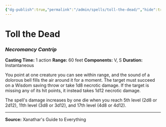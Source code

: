 ```yaml
---
{"dg-publish":true,"permalink":"/admin/spells/toll-the-dead/","hide":true,"updated":"2025-08-05T19:49:55.014+01:00"}
---
```


# Toll the Dead
### *Necromancy Cantrip*
**Casting Time:** 1 action
**Range:** 60 feet
**Components:** V, S
**Duration:** Instantaneous

You point at one creature you can see within range, and the sound of a dolorous bell fills the air around it for a moment. The target must succeed on a Wisdom saving throw or take 1d8 necrotic damage. If the target is missing any of its hit points, it instead takes 1d12 necrotic damage.

The spell's damage increases by one die when you reach 5th level (2d8 or 2d12), 11th level (3d8 or 3d12), and 17th level (4d8 or 4d12).

---
**Source:** Xanathar's Guide to Everything